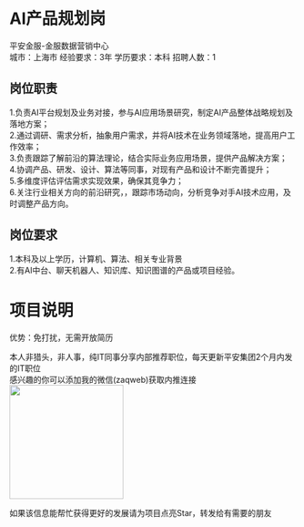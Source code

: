# AI产品规划岗
平安金服-金服数据营销中心  
城市：上海市 经验要求：3年 学历要求：本科  招聘人数：1

## 岗位职责
1.负责AI平台规划及业务对接，参与AI应用场景研究，制定AI产品整体战略规划及落地方案；   
2.通过调研、需求分析，抽象用户需求，并将AI技术在业务领域落地，提高用户工作效率；   
3.负责跟踪了解前沿的算法理论，结合实际业务应用场景，提供产品解决方案；   
4.协调产品、研发、设计、算法等同事，对现有产品和设计不断完善提升；   
5.多维度评估评估需求实现效果，确保其竞争力；   
6.关注行业相关方向的前沿研究，，跟踪市场动向，分析竞争对手AI技术应用，及时调整产品方向。

## 岗位要求
1.本科及以上学历，计算机、算法、相关专业背景   
2.有AI中台、聊天机器人、知识库、知识图谱的产品或项目经验。

# 项目说明

优势：免打扰，无需开放简历

本人非猎头，非人事，纯IT同事分享内部推荐职位，每天更新平安集团2个月内发的IT职位  
感兴趣的你可以添加我的微信(zaqweb)获取内推连接  
<img src="https://github.com/zaqweb/PA-IT-JOBS/blob/master/WechatICode.jpeg"  height="200" width="200">

如果该信息能帮忙获得更好的发展请为项目点亮Star，转发给有需要的朋友




